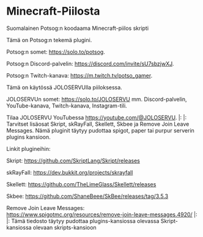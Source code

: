 # Minecraft-Piilosta
Suomalainen Potsog:n koodaama Minecraft-piilos skripti

Tämä on Potsog:n tekemä plugini.

Potsog:n somet: https://solo.to/potsog.

Potsog:n Discord-palvelin: https://discord.com/invite/sU7sbzjwXJ.

Potsog:n Twitch-kanava: https://m.twitch.tv/potso_gamer.

Tämä on käytössä JOLOSERVUlla piiloksessa.

JOLOSERVUn somet: https://solo.to/JOLOSERVU mm. Discord-palvelin, YouTube-kanava, Twitch-kanava, Instagram-tili.

Tilaa JOLOSERVU YouTubessa https://youtube.com/@JOLOSERVU.
|:
|:
Tarvitset lisäosat Skript, skRayFall, Skellett, Skbee ja Remove Join Leave Messages. Nämä pluginit täytyy pudottaa spigot, paper tai purpur serverin plugins kansioon.

Linkit plugineihin:

Skript: https://github.com/SkriptLang/Skript/releases

skRayFall: https://dev.bukkit.org/projects/skrayfall

Skellett: https://github.com/TheLimeGlass/Skellett/releases

Skbee: https://github.com/ShaneBeee/SkBee/releases/tag/3.5.3

Remove Join Leave Messages: https://www.spigotmc.org/resources/remove-join-leave-messages.4920/
|:
|:
Tämä tiedosto täytyy pudottaa plugins-kansiossa olevassa Skript-kansiossa olevaan skripts-kansioon
